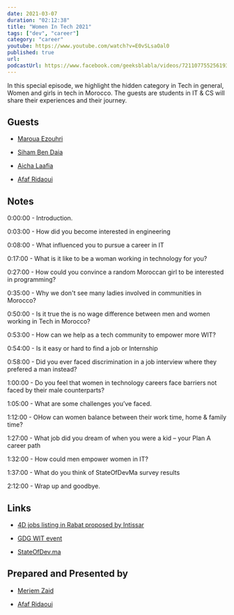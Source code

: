 ```yaml
---
date: 2021-03-07
duration: "02:12:38"
title: "Women In Tech 2021"
tags: ["dev", "career"]
category: "career"
youtube: https://www.youtube.com/watch?v=E0vSLsaOal0
published: true
url:
podcastUrl: https://www.facebook.com/geeksblabla/videos/721107755256193/
---
```


In this special episode, we highlight the hidden category in Tech in general, Women and girls in tech in Morocco. The guests are students in IT & CS will share their experiences and their journey.

## Guests

- [Maroua Ezouhri](https://www.linkedin.com/in/maroua-ezouhri-381174a7/)

- [Siham Ben Daia](https://twitter.com/BendaiaS)

- [Aicha Laafia](https://twitter.com/AichaLaafia)

- [Afaf Ridaoui](https://twitter.com/_iamaf)

## Notes

0:00:00 - Introduction.

0:03:00 - How did you become interested in engineering

0:08:00 - What influenced you to pursue a career in IT

0:17:00 - What is it like to be a woman working in technology for you?

0:27:00 - How could you convince a random Moroccan girl to be interested in programming?

0:35:00 - Why we don't see many ladies involved in communities in Morocco?

0:50:00 - Is it true the is no wage difference between men and women working in Tech in Morocco?

0:53:00 - How can we help as a tech community to empower more WIT?

0:54:00 - Is it easy or hard to find a job or Internship

0:58:00 - Did you ever faced discrimination in a job interview where they prefered a man instead?

1:00:00 - Do you feel that women in technology careers face barriers not faced by their male counterparts?

1:05:00 - What are some challenges you’ve faced.

1:12:00 - OHow can women balance between their work time, home & family time?

1:27:00 - What job did you dream of when you were a kid – your Plan A career path

1:32:00 - How could men empower women in IT?

1:37:00 - What do you think of StateOfDevMa survey results

2:12:00 - Wrap up and goodbye.

## Links

- [4D jobs listing in Rabat proposed by Intissar](https://us.4d.com/life4d-morocco)

- [GDG WIT event](https://gdg.community.dev/events/details/google-gdg-settat-presents-wtm-settat-international-womens-day-2021/#/)

- [StateOfDev.ma](https://stateofdev.ma/#profile-q-0)

## Prepared and Presented by

- [Meriem Zaid](https://www.facebook.com/MeriemZaid)

- [Afaf Ridaoui](https://twitter.com/_iamaf)
